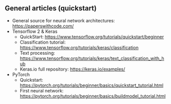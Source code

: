 ## General articles (quickstart)
- General source for neural network architectures: https://paperswithcode.com/
- Tensorflow 2 & Keras
  - QuickStart: https://www.tensorflow.org/tutorials/quickstart/beginner
  - Classification tutorial: https://www.tensorflow.org/tutorials/keras/classification
  - Text processing: https://www.tensorflow.org/tutorials/keras/text_classification_with_hub
  - Keras.io full repository: https://keras.io/examples/
- PyTorch
  - Quickstart: https://pytorch.org/tutorials/beginner/basics/quickstart_tutorial.html
  - First neural network: https://pytorch.org/tutorials/beginner/basics/buildmodel_tutorial.html
